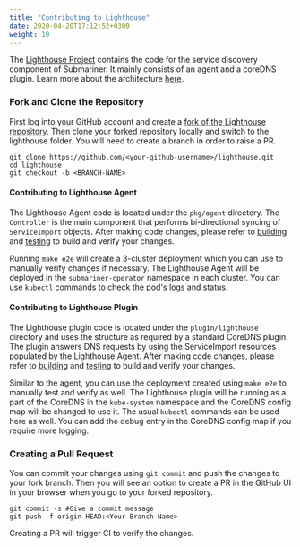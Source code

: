 ```yaml
---
title: "Contributing to Lighthouse"
date: 2020-04-20T17:12:52+0300
weight: 10
---
```


The [Lighthouse Project](https://github.com/submariner-io/lighthouse) contains the code for the service discovery component of Submariner. It mainly consists of an agent and a coreDNS plugin.
Learn more about the architecture [here](../../architecture/service-discovery/).

### Fork and Clone the Repository

First log into your GitHub account and create a [fork of the Lighthouse repository](https://github.com/submariner-io/lighthouse/fork).
Then clone your forked repository locally and switch to the lighthouse folder. You will need to create a branch in order to raise a PR.

```shell
git clone https://github.com/<your-github-username>/lighthouse.git
cd lighthouse
git checkout -b <BRANCH-NAME>
```

#### Contributing to Lighthouse Agent

The Lighthouse Agent code is located under the `pkg/agent` directory. The `Controller` is the main component that performs bi-directional syncing of `ServiceImport` objects. After making code changes, please refer to [building](../building_testing/#submariner-iolighthouse)
and [testing](../building_testing/#common-build-and-testing-targets) to build and verify your changes.

Running `make e2e` will create a 3-cluster deployment which you can use to manually verify changes if necessary.
The Lighthouse Agent will be deployed in the `submariner-operator` namespace in each cluster. You can use `kubectl` commands to check the pod's logs and status.

#### Contributing to Lighthouse Plugin

The Lighthouse plugin code is located under the `plugin/lighthouse` directory and uses the structure as required by a standard CoreDNS plugin.
The plugin answers DNS requests by using the ServiceImport resources populated by the Lighthouse Agent. After making code changes, please refer to [building](../building_testing/#submariner-iolighthouse)
and [testing](../building_testing/#common-build-and-testing-targets) to build and verify your changes.

Similar to the agent, you can use the deployment created using `make e2e` to manually test and verify as well. The Lighthouse plugin will be running as a part of the CoreDNS in the `kube-system`
namespace and the CoreDNS config map will be changed to use it. The usual `kubectl` commands can be used here as well.
You can add the debug entry in the CoreDNS config map if you require more logging.

### Creating a Pull Request

You can commit your changes using `git commit` and push the changes to your fork branch. Then you will see an option to create a PR in
the GitHub UI in your browser when you go to your forked repository.

```shell
git commit -s #Give a commit message
git push -f origin HEAD:<Your-Branch-Name>
```

Creating a PR will trigger CI to verify the changes.

